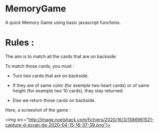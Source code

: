 # MemoryGame
A quick Memory Game using basic javascript functions.

<h1> Rules : </h1>
The aim is to match all the cards that are on backside.

To match those cards, you must :

* Turn two cards that are on backside.  

* If they are of same color (for exemple two heart cards) or of same height (for example two 10 cards), they stay returned.  

* Else we return those cards on backside.


Here, a screeshot of the game : 

<img src="http://image.noelshack.com/fichiers/2020/16/3/1586961521-capture-d-ecran-de-2020-04-15-16-37-39.png")>
